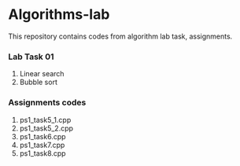 # Algorithms-lab
This repository contains codes from algorithm lab task, assignments.
### Lab Task 01
1. Linear search
2. Bubble sort
### Assignments codes
1. ps1_task5_1.cpp
2. ps1_task5_2.cpp
3. ps1_task6.cpp
4. ps1_task7.cpp
5. ps1_task8.cpp
